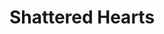 ---
layout: book-summary
title: Shattered Hearts
image: shattered-hearts.png
altText: shattered hearts
AMSUSA: 
AMSAU:
AMSUK:
AMSCA:
---